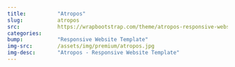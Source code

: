 ```yaml
---
title:			"Atropos"
slug:			atropos
src:			https://wrapbootstrap.com/theme/atropos-responsive-website-template-WB05SR527?ref=StartBootstrap
categories:		
bump:			"Responsive Website Template"
img-src:		/assets/img/premium/atropos.jpg
img-desc:		"Atropos - Responsive Website Template"
---
```

